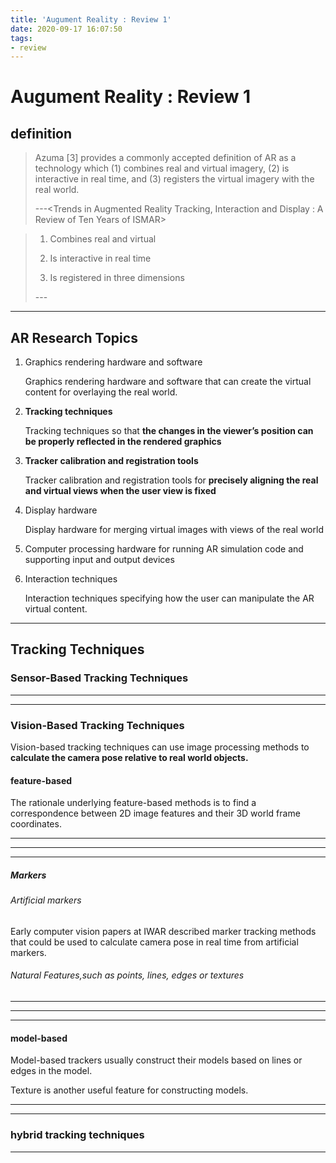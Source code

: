 ```yaml
---
title: 'Augument Reality : Review 1'
date: 2020-09-17 16:07:50
tags:
- review
---
```


# Augument Reality : Review 1

## definition

> Azuma [3] provides a commonly accepted definition of AR as a technology which (1) combines real and virtual imagery, (2)  is interactive in real time, and (3) registers the virtual imagery with the real world.
>
> ---<Trends in Augmented Reality Tracking, Interaction and Display : A Review of Ten Years of ISMAR>

> 1. Combines real and virtual
>
> 2. Is interactive in real time
> 3. Is registered in three dimensions
>
> ---<A Survey of Augmented Reality>

---

## AR Research Topics

1. Graphics rendering hardware and software

   Graphics rendering hardware and software that can create the virtual content for overlaying the real world.

2. **Tracking techniques**

   Tracking techniques so that **the changes in the viewer’s position can be properly reflected in the rendered graphics**

3. **Tracker calibration and registration tools**

   Tracker calibration and registration tools for **precisely aligning the real and virtual views when the user view is fixed**

4. Display hardware

   Display hardware for merging virtual images with views of the real world

5. Computer processing hardware for running AR simulation code and supporting input and output devices

6. Interaction techniques

   Interaction techniques specifying how the user can manipulate the AR virtual content.

---

## Tracking Techniques

### Sensor-Based Tracking Techniques



---

---

### Vision-Based Tracking Techniques

Vision-based tracking techniques can use image processing methods to **calculate the camera pose relative to real world objects.**

#### feature-based

The rationale underlying feature-based methods is to find a correspondence between 2D image features and their 3D world frame coordinates.

---

---

---

##### Markers

###### Artificial markers

Early computer vision papers at IWAR described marker tracking methods that could be used to calculate camera pose in real time from artificial markers.

###### Natural Features,such as points, lines, edges or textures

---

---

---

#### model-based

Model-based trackers usually construct their models based on lines or edges in the model.

Texture is another useful feature for constructing models. 

---

---

### hybrid tracking techniques

---



